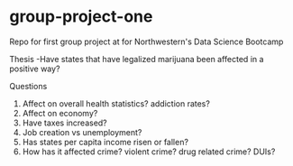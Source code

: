 # group-project-one
Repo for first group project at for Northwestern's Data Science Bootcamp

Thesis
-Have states that have legalized marijuana been affected in a positive way?

Questions
1. Affect on overall health statistics? addiction rates?
2. Affect on economy?
3. Have taxes increased?
4. Job creation vs unemployment?
5. Has states per capita income risen or fallen?
6. How has it affected crime?
  violent crime?
  drug related crime?
  DUIs?
